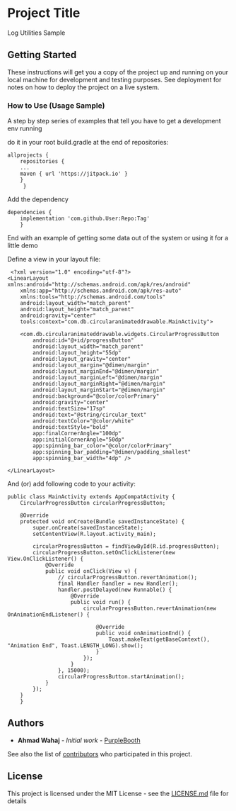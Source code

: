 # Project Title

Log Utilities Sample    

## Getting Started

These instructions will get you a copy of the project up and running on your local machine for development and testing purposes. See deployment for notes on how to deploy the project on a live system.


### How to Use (Usage Sample)

A step by step series of examples that tell you have to get a development env running

do it in your root build.gradle at the end of repositories:

```
allprojects {
	repositories {
	...
	maven { url 'https://jitpack.io' }
	}
	 }
```

Add the dependency

```
dependencies {
	implementation 'com.github.User:Repo:Tag'
	}
```

End with an example of getting some data out of the system or using it for a little demo

Define a view in your layout file:

```
 <?xml version="1.0" encoding="utf-8"?>
<LinearLayout xmlns:android="http://schemas.android.com/apk/res/android"
    xmlns:app="http://schemas.android.com/apk/res-auto"
    xmlns:tools="http://schemas.android.com/tools"
    android:layout_width="match_parent"
    android:layout_height="match_parent"
    android:gravity="center"
    tools:context="com.db.circularanimateddrawable.MainActivity">

    <com.db.circularanimateddrawable.widgets.CircularProgressButton
        android:id="@+id/progressButton"
        android:layout_width="match_parent"
        android:layout_height="55dp"
        android:layout_gravity="center"
        android:layout_margin="@dimen/margin"
        android:layout_marginEnd="@dimen/margin"
        android:layout_marginLeft="@dimen/margin"
        android:layout_marginRight="@dimen/margin"
        android:layout_marginStart="@dimen/margin"
        android:background="@color/colorPrimary"
        android:gravity="center"
        android:textSize="17sp"
        android:text="@string/circular_text"
        android:textColor="@color/white"
        android:textStyle="bold"
        app:finalCornerAngle="100dp"
        app:initialCornerAngle="50dp"
        app:spinning_bar_color="@color/colorPrimary"
        app:spinning_bar_padding="@dimen/padding_smallest"
        app:spinning_bar_width="4dp" />

</LinearLayout>

```

And (or) add following code to your activity:

```
public class MainActivity extends AppCompatActivity {
    CircularProgressButton circularProgressButton;

    @Override
    protected void onCreate(Bundle savedInstanceState) {
        super.onCreate(savedInstanceState);
        setContentView(R.layout.activity_main);

        circularProgressButton = findViewById(R.id.progressButton);
        circularProgressButton.setOnClickListener(new View.OnClickListener() {
            @Override
            public void onClick(View v) {
                // circularProgressButton.revertAnimation();
                final Handler handler = new Handler();
                handler.postDelayed(new Runnable() {
                    @Override
                    public void run() {
                        circularProgressButton.revertAnimation(new OnAnimationEndListener() {

                            @Override
                            public void onAnimationEnd() {
                                Toast.makeText(getBaseContext(), "Animation End", Toast.LENGTH_LONG).show();
                            }
                        });
                    }
                }, 15000);
                circularProgressButton.startAnimation();
            }
        });
    }
    }

```

## Authors

* **Ahmad Wahaj** - *Initial work* - [PurpleBooth](https://github.com/ahmadwahaj91)

See also the list of [contributors](https://github.com/your/project/contributors) who participated in this project.

## License

This project is licensed under the MIT License - see the [LICENSE.md](LICENSE.md) file for details


